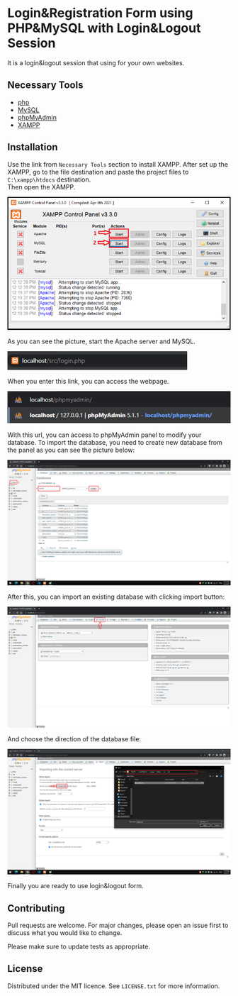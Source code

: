 # Login&Registration Form using PHP&MySQL with Login&Logout Session

It is a login&logout session that using for your own websites.

## Necessary Tools

- [php](https://www.php.net/)
- [MySQL](https://www.mysql.com/)
- [phpMyAdmin](https://www.phpmyadmin.net/)
- [XAMPP](https://www.apachefriends.org/index.html)

## Installation

Use the link from `Necessary Tools` section to install XAMPP. After set up the XAMPP, go to the file destination and paste the project files to `C:\xampp\htdocs` destination.  
Then open the XAMPP. 

![xampp](https://github.com/ataberkyiilmaz/Login-Registration-Form-using-PHP-MySQL-with-Login-Logout-Session/blob/main/images/xampp.PNG)

As you can see the picture, start the Apache server and MySQL.
  
![url1](https://github.com/ataberkyiilmaz/Login-Registration-Form-using-PHP-MySQL-with-Login-Logout-Session/blob/main/images/url_php.PNG)

When you enter this link, you can access the webpage. 
 
![url2](https://github.com/ataberkyiilmaz/Login-Registration-Form-using-PHP-MySQL-with-Login-Logout-Session/blob/main/images/url_phpmyadmin.png)

With this url, you can access to phpMyAdmin panel to modify your database. To import the database, you need to create new database from the panel as you can see the picture below:

![importdb1](https://github.com/ataberkyiilmaz/Login-Registration-Form-using-PHP-MySQL-with-Login-Logout-Session/blob/main/images/importDB.png)

After this, you can import an existing database with clicking import button:

![importdb2](https://github.com/ataberkyiilmaz/Login-Registration-Form-using-PHP-MySQL-with-Login-Logout-Session/blob/main/images/importDB1.png)

And choose the direction of the database file:

![importdb2](https://github.com/ataberkyiilmaz/Login-Registration-Form-using-PHP-MySQL-with-Login-Logout-Session/blob/main/images/importDB2.png)

Finally you are ready to use login&logout form.

## Contributing
Pull requests are welcome. For major changes, please open an issue first to discuss what you would like to change.

Please make sure to update tests as appropriate.

## License
Distributed under the MIT licence. See `LICENSE.txt` for more information.
